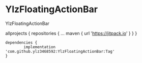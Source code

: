 # YlzFloatingActionBar
 YlzFloatingActionBar
 
 allprojects {
		repositories {
			...
			maven { url 'https://jitpack.io' }
		}
	}


	dependencies {
	        implementation 'com.github.ylz3468592:YlzFloatingActionBar:Tag'
	}
